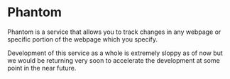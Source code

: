 Phantom
=======

Phantom is a service that allows you to track changes in any webpage or specific portion of the webpage which you specify.

Development of this service as a whole is extremely sloppy as of now but we would be returning very soon to accelerate the development at some point in the near future.
